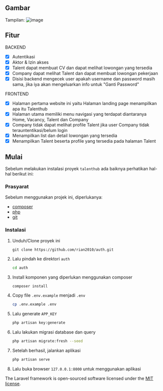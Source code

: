 ## Gambar

Tampilan:
![image](https://github.com/rian2010/auth/assets/122286923/83512e36-3cd9-49be-836f-fb4359cd5ed8)

## Fitur

BACKEND

-   [x] Autentikasi
-   [x] Aktor & Izin akses
-   [x] Talent dapat membuat CV dan dapat melihat lowongan yang tersedia
-   [x] Company dapat melihat Talent dan dapat membuat lowongan pekerjaan
-   [x] Disisi backend mengecek user apakah username dan password masih sama, jika iya akan mengeluarkan info untuk "Ganti Password"

FRONTEND

-   [x] Halaman pertama website ini yaitu Halaman landing page menampilkan apa itu Talenthub
-   [x] Halaman utama memiliki menu navigasi yang terdapat diantaranya Home, Vacancy, Talent dan Company
-   [x] Company tidak dapat melihat profile Talent jika user Company tidak terauntentikasi/belum login
-   [x] Menampilkan list dan detail lowongan yang tersedia
-   [x] Menampilkan Talent beserta profile yang tersedia pada halaman Talent

## Mulai

Sebelum melakukan instalasi proyek `talenthub` ada baiknya perhatikan hal-hal berikut ini:

### Prasyarat

Sebelum menggunakan projek ini, diperlukanya:

-   [composer](https://getcomposer.org/)
-   [php](https://www.php.net/downloads.php)
-   [git](https://git-scm.com/)

### Instalasi

1. Unduh/Clone proyek ini
    ```git
    git clone https://github.com/rian2010/auth.git
    ```
2. Lalu pindah ke direktori `auth`
    ```sh
    cd auth
    ```
3. Install komponen yang diperlukan menggunakan composer
    ```sh
    composer install
    ```
4. Copy file `.env.example` menjadi `.env`
    ```sh
    cp .env.example .env
    ```
5. Lalu generate `APP_KEY`
    ```sh
    php artisan key:generate
    ```
6. Lalu lakukan migrasi database dan query
    ```sh
    php artisan migrate:fresh --seed
    ```
7. Setelah berhasil, jalankan aplikasi
    ```sh
    php artisan serve
    ```
8. Lalu buka browser `127.0.0.1:8000` untuk menggunakan aplikasi

The Laravel framework is open-sourced software licensed under the [MIT license](https://opensource.org/licenses/MIT).

